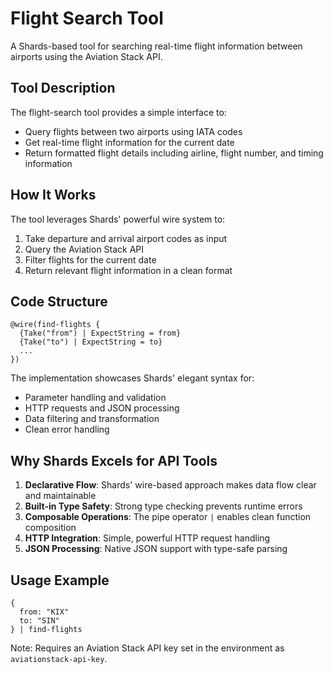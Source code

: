 # Flight Search Tool

A Shards-based tool for searching real-time flight information between airports using the Aviation Stack API.

## Tool Description

The flight-search tool provides a simple interface to:
- Query flights between two airports using IATA codes
- Get real-time flight information for the current date
- Return formatted flight details including airline, flight number, and timing information

## How It Works

The tool leverages Shards' powerful wire system to:
1. Take departure and arrival airport codes as input
2. Query the Aviation Stack API
3. Filter flights for the current date
4. Return relevant flight information in a clean format

## Code Structure

```shards
@wire(find-flights {
  {Take("from") | ExpectString = from}
  {Take("to") | ExpectString = to}
  ...
})
```

The implementation showcases Shards' elegant syntax for:
- Parameter handling and validation
- HTTP requests and JSON processing
- Data filtering and transformation
- Clean error handling

## Why Shards Excels for API Tools

1. **Declarative Flow**: Shards' wire-based approach makes data flow clear and maintainable
2. **Built-in Type Safety**: Strong type checking prevents runtime errors
3. **Composable Operations**: The pipe operator `|` enables clean function composition
4. **HTTP Integration**: Simple, powerful HTTP request handling
5. **JSON Processing**: Native JSON support with type-safe parsing

## Usage Example

```shards
{
  from: "KIX"
  to: "SIN"
} | find-flights
```

Note: Requires an Aviation Stack API key set in the environment as `aviationstack-api-key`.